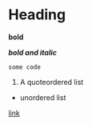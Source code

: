 # Heading


**bold**


_**bold and italic**_


```
some code
```


1. A quoteordered list


* unordered list


[link](pub.dev/packages/quill_markdown)
